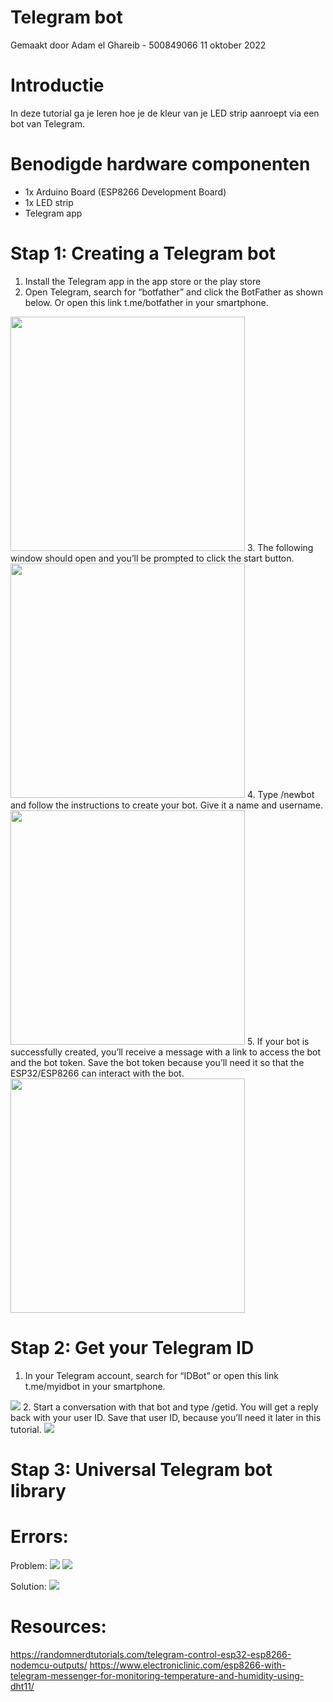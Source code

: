 # Telegram bot

Gemaakt door Adam el Ghareib - 500849066
11 oktober 2022

# Introductie

In deze tutorial ga je leren hoe je de kleur van je LED strip aanroept via een bot van Telegram.

# Benodigde hardware componenten

- 1x Arduino Board (ESP8266 Development Board)
- 1x LED strip
- Telegram app

# Stap 1: Creating a Telegram bot

1. Install the Telegram app in the app store or the play store
2. Open Telegram, search for “botfather” and click the BotFather as shown below. Or open this link t.me/botfather in your smartphone.
<img src="/images/InstallLibrary.png" width="375px">
3. The following window should open and you’ll be prompted to click the start button.
<img src="/images/InstallLibrary.png" width="375px">
4. Type /newbot and follow the instructions to create your bot. Give it a name and username.
<img src="/images/InstallLibrary.png" width="375px">
5. If your bot is successfully created, you’ll receive a message with a link to access the bot and the bot token. Save the bot token because you’ll need it so that the ESP32/ESP8266 can interact with the bot.
<img src="/images/InstallLibrary.png" width="375px">

# Stap 2: Get your Telegram ID

1. In your Telegram account, search for “IDBot” or open this link t.me/myidbot in your smartphone. 
<img src="/images/ActivateKey.png"> 
2. Start a conversation with that bot and type /getid. You will get a reply back with your user ID. Save that user ID, because you’ll need it later in this tutorial.
<img src="/images/ActivateKey.png">

# Stap 3: Universal Telegram bot library



# Errors:

Problem:
<img src="/images/Error1.png">
<img src="/images/Error2.jpeg">

Solution:
<img src="/kjhuimages/Error3.png">

# Resources:

https://randomnerdtutorials.com/telegram-control-esp32-esp8266-nodemcu-outputs/
https://www.electroniclinic.com/esp8266-with-telegram-messenger-for-monitoring-temperature-and-humidity-using-dht11/
